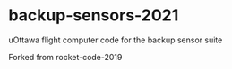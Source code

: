 # backup-sensors-2021
uOttawa flight computer code for the backup sensor suite

Forked from rocket-code-2019

